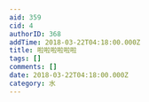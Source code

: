 ```yaml
---
aid: 359
cid: 4
authorID: 368
addTime: 2018-03-22T04:18:00.000Z
title: 啦啦啦啦啦啦
tags: []
comments: []
date: 2018-03-22T04:18:00.000Z
category: 水
---
```



